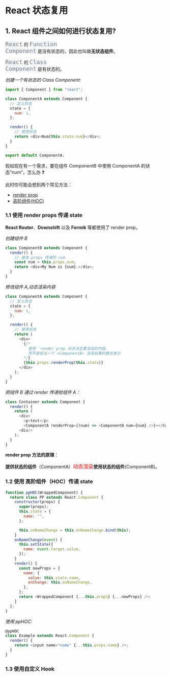# React 状态复用

## 1. React 组件之间如何进行状态复用?

<code style="color: #708090; background-color: #F5F5F5; font-size: 18px">React</code> 的 <code style="color: #708090; background-color: #F5F5F5; font-size: 18px">Function Component</code> 是没有状态的，因此也叫做**无状态组件**。

<code style="color: #708090; background-color: #F5F5F5; font-size: 18px">React</code> 的 <code style="color: #708090; background-color: #F5F5F5; font-size: 18px">Class Component</code> 是有状态的。

_创建一个有状态的 Class Component:_

```js
import { Component } from "react";

class ComponentA extends Component {
  // 定义状态
  state = {
    num: 1,
  };

  render() {
    // 使用状态
    return <div>Num{this.state.num}</div>;
  }
}

export default ComponentA;
```

假如现在有一个需求，要在组件 ComponentB 中使用 ComponentA 的状态“num”，怎么办 ❓

此时你可能会想到两个常见方法：

- [render prop](https://zh-hans.reactjs.org/docs/render-props.html)
- [高阶组件(HOC)](https://zh-hans.reactjs.org/docs/higher-order-components.html)

### 1.1 使用 render props 传递 state

**React Router**、**Downshift** 以及 **Formik** 等都使用了 render prop。

_创建组件 B_

```js
class ComponentB extends Component {
  render() {
    // 接收 props 传递的 num
    const num = this.props.num;
    return <div>My Num is {num}.</div>;
  }
}
```

_修改组件 A,动态渲染内容_

```js
class ComponentA extends Component {
  // 定义状态
  state = {
    num: 1,
  };

  render() {
    // 使用状态
    return (
      <div>
        {/*
          使用 `render`prop 动态决定要渲染的内容，
          而不是给出一个 <ComponentA> 渲染结果的静态表示
        */}
        {this.props.renderProp(this.state)}
      </div>
    );
  }
}
```

_把组件 B 通过 render 传递给组件 A：_

```js
class Container extends Component {
  render() {
    return (
      <div>
        <p>test</p>
        <ComponentA renderProp={(num) => <ComponentB num={num} />}></ComponentA>
      <div/>
    );
  }
}
```

**render prop 方法的原理**：

**提供状态的组件**（ComponentA）<span style="color: #ff0000; font-size: 16px;">动态渲染</span>**使用状态的组件**(ComponentB)。

### 1.2 使用 高阶组件（HOC）传递 state

```js
function ppHOC(WrappedComponent) {
  return class PP extends React.Component {
    constructor(props) {
      super(props);
      this.state = {
        name: "",
      };

      this.onNameChange = this.onNameChange.bind(this);
    }
    onNameChange(event) {
      this.setState({
        name: event.target.value,
      });
    }
    render() {
      const newProps = {
        name: {
          value: this.state.name,
          onChange: this.onNameChange,
        },
      };
      return <WrappedComponent {...this.props} {...newProps} />;
    }
  };
}
```

_使用 ppHOC:_

```js
@ppHOC
class Example extends React.Component {
  render() {
    return <input name="name" {...this.props.name} />;
  }
}
```

### 1.3 使用自定义 Hook
